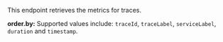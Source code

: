 This endpoint retrieves the metrics for traces.

**order.by:** Supported values include: `traceId`, `traceLabel`, `serviceLabel`, `duration` and `timestamp`.
